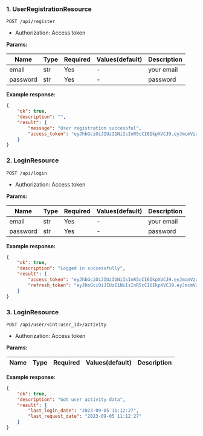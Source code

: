 ### **1. UserRegistrationResource**

```http
POST /api/register
```

- Authorization: Access token

**Params:**

| Name     | Type | Required | Values(default) | Description |
|----------| ---- |----------|-----------------|-------------|
| email    | str  | Yes      | -               | your email  |
| password | str  | Yes      | -               | password    |


**Example response:**
```json
{
    "ok": true,
    "description": "",
    "result": {
        "message": "User registration successful",
        "access_token": "eyJhbGciOiJIUzI1NiIsInR5cCI6IkpXVCJ9.eyJmcmVzaCI6ZmFsc2UsImlhdCI6MTY5MzkyNjc2NywianRpIjoiMmZkZTBiNTMtZTA0Yy00MGM4LTkyMGYtZGUyMGRjOGU4OTU3IiwidHlwZSI6ImFjY2VzcyIsInN1YiI6NTksIm5iZiI6MTY5MzkyNjc2NywiZXhwIjoxNjkzOTMzOTY3fQ.VKHJSLs4ACJo5wCsNr6j_zVmsdqkpvuw9sEDu6m_t9s"
    }
}
```

### **2. LoginResource**

```http
POST /api/login
```

- Authorization: Access token

**Params:**

| Name     | Type | Required | Values(default) | Description |
|----------| ---- |----------|-----------------|-------------|
| email    | str  | Yes      | -               | your email  |
| password | str  | Yes      | -               | password    |


**Example response:**
```json
{
    "ok": true,
    "description": "Logged in successfully",
    "result": {
        "access_token": "eyJhbGciOiJIUzI1NiIsInR5cCI6IkpXVCJ9.eyJmcmVzaCI6ZmFsc2UsImlhdCI6MTY5MzkyNjgzNiwianRpIjoiYWM5ZmIyOWYtMmVmNS00NzMwLThhMzYtYzMyNTYxYmMxZDE0IiwidHlwZSI6ImFjY2VzcyIsInN1YiI6OCwibmJmIjoxNjkzOTI2ODM2LCJleHAiOjE2OTM5MzQwMzZ9.8uZmKq7Tm4hezX053WyYJJk2Ylj8lYOgG4HgJym2Urk",
        "refresh_token": "eyJhbGciOiJIUzI1NiIsInR5cCI6IkpXVCJ9.eyJmcmVzaCI6ZmFsc2UsImlhdCI6MTY5MzkyNjgzNiwianRpIjoiMDQ4MTQ1NzctZjE4Ny00OTI5LWFiYmItYzQ4ZTI3NzA5YjY0IiwidHlwZSI6InJlZnJlc2giLCJzdWIiOjgsIm5iZiI6MTY5MzkyNjgzNiwiZXhwIjoxNjk0MDEzMjM2fQ.C3p1AxzqpCl4XAC-c20wzDVzge530vQEYnPEMgFAogc"
    }
}
```

### **3. LoginResource**

```http
POST /api/user/<int:user_id>/activity
```

- Authorization: Access token

**Params:**

| Name     | Type | Required | Values(default) | Description |
|----------| ---- |----------|-----------------|-------------|



**Example response:**
```json
{
    "ok": true,
    "description": "Got user activity data",
    "result": {
        "last_login_date": "2023-09-05 11:12:27",
        "last_request_date": "2023-09-05 11:12:27"
    }
}
```